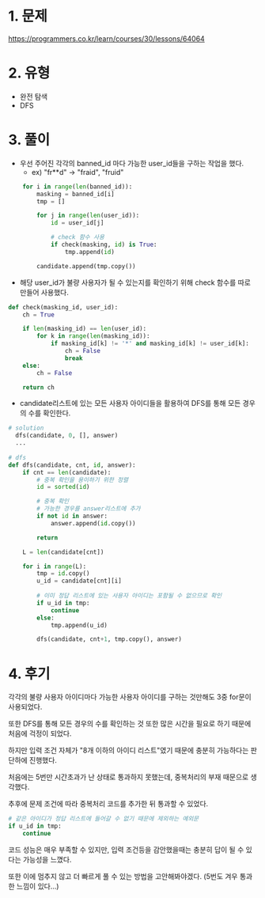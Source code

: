 # 1. 문제
https://programmers.co.kr/learn/courses/30/lessons/64064

# 2. 유형
* 완전 탐색
* DFS

# 3. 풀이
* 우선 주어진 각각의 banned_id 마다 가능한 user_id들을 구하는 작업을 했다.
  * ex) "fr**d" -> "fraid", "fruid"
```python
    for i in range(len(banned_id)):
        masking = banned_id[i]
        tmp = []

        for j in range(len(user_id)):
            id = user_id[j]

            # check 함수 사용
            if check(masking, id) is True:
                tmp.append(id)

        candidate.append(tmp.copy())
```
* 해당 user_id가 불량 사용자가 될 수 있는지를 확인하기 위해 check 함수를 따로 만들어 사용했다.
```python
def check(masking_id, user_id):
    ch = True

    if len(masking_id) == len(user_id):
        for k in range(len(masking_id)):
            if masking_id[k] != '*' and masking_id[k] != user_id[k]:
                ch = False
                break
    else:
        ch = False

    return ch
```
* candidate리스트에 있는 모든 사용자 아이디들을 활용하여 DFS를 통해 모든 경우의 수를 확인한다.
```python
# solution
  dfs(candidate, 0, [], answer)
  ...
  
# dfs
def dfs(candidate, cnt, id, answer):
    if cnt == len(candidate):
        # 중복 확인을 용이하기 위한 정렬
        id = sorted(id)

        # 중복 확인
        # 가능한 경우를 answer리스트에 추가
        if not id in answer:
            answer.append(id.copy())

        return

    L = len(candidate[cnt])

    for i in range(L):
        tmp = id.copy()
        u_id = candidate[cnt][i]
        
        # 이미 정답 리스트에 있는 사용자 아이디는 포함될 수 없으므로 확인
        if u_id in tmp:
            continue
        else:
            tmp.append(u_id)

        dfs(candidate, cnt+1, tmp.copy(), answer)
```

# 4. 후기
각각의 불량 사용자 아이디마다 가능한 사용자 아이디를 구하는 것만해도 3중 for문이 사용되었다.

또한 DFS를 통해 모든 경우의 수를 확인하는 것 또한 많은 시간을 필요로 하기 때문에 처음에 걱정이 되었다.

하지만 입력 조건 자체가 "8개 이하의 아이디 리스트"였기 때문에 충분히 가능하다는 판단하에 진행했다.

처음에는 5번만 시간초과가 난 상태로 통과하지 못했는데, 중복처리의 부재 때문으로 생각했다.

추후에 문제 조건에 따라 중복처리 코드를 추가한 뒤 통과할 수 있었다.

```python
# 같은 아이디가 정답 리스트에 들어갈 수 없기 때문에 제외하는 예외문
if u_id in tmp:
    continue
```

코드 성능은 매우 부족할 수 있지만, 입력 조건등을 감안했을때는 충분히 답이 될 수 있다는 가능성을 느꼈다.

또한 이에 멈추지 않고 더 빠르게 풀 수 있는 방법을 고안해봐야겠다. (5번도 겨우 통과한 느낌이 있다...)
